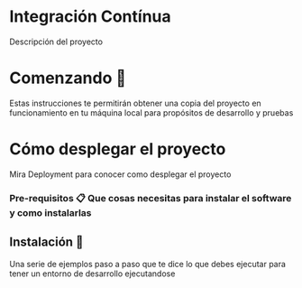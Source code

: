 <h1>Integración Contínua</h1>
<p>Descripción del proyecto</p>

<h1>Comenzando 🚀</h1>
<p >
Estas instrucciones te permitirán obtener una copia del proyecto en funcionamiento en tu máquina local para propósitos de desarrollo y pruebas</p>
<h1>Cómo desplegar el proyecto</h1>
Mira Deployment para conocer como desplegar el proyecto
<h3>
Pre-requisitos 📋
Que cosas necesitas para instalar el software y como instalarlas</h3>
<h2>
Instalación 🔧</h2>
Una serie de ejemplos paso a paso que te dice lo que debes ejecutar para tener un entorno de desarrollo ejecutandose
